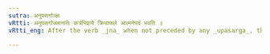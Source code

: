 ```yaml
---
sutra: अनुपसर्गाञ्ज्ञः
vRtti: अनुपसर्गाज्जानातेः कर्त्रभिप्राये क्रियाफले आत्मनेपदं भवति ॥
vRtti_eng: After the verb _jna_ when not preceded by any _upasarga_, the terminations are of the _Atmanepada_, when the fruit of the action accrues to the agent.

---
```

